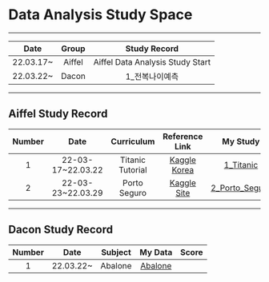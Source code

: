 # Data Analysis Study Space
---
|Date|Group|Study Record|
|:---:|:---:|:---:|
|22.03.17~|Aiffel|Aiffel Data Analysis Study Start|
|22.03.22~|Dacon|1_전복나이예측|

---
## Aiffel Study Record
|Number|Date|Curriculum|Reference Link|My Study|
|:------:|:---:|:---:|:---:|:---:|
|1|22-03-17~22.03.22|Titanic Tutorial|[Kaggle Korea](https://kaggle-kr.tistory.com/17)|[1_Titanic](https://github.com/youngchurl/Data-Analysis-Study/tree/main/Write/1_Titanic)
|2|22-03-23~22.03.29|Porto Seguro|[Kaggle Site](https://www.kaggle.com/code/gpreda/porto-seguro-exploratory-analysis-and-prediction/notebook)|[2_Porto_Seguro](https://github.com/youngchurl/Data-Analysis-Study/tree/main/Write/2_porto_seguro)|

---
## Dacon Study Record
|Number|Date|Subject|My Data|Score|
|:---:|:---:|:---:|:---:|:---:|
|1|22.03.22~|Abalone|[Abalone]()||
